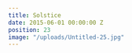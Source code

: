 ```yaml
---
title: Solstice
date: 2015-06-01 00:00:00 Z
position: 23
image: "/uploads/Untitled-25.jpg"
---
```


